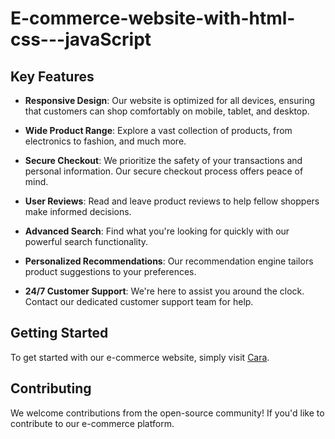 # E-commerce-website-with-html-css---javaScript

## Key Features

- **Responsive Design**: Our website is optimized for all devices, ensuring that customers can shop comfortably on mobile, tablet, and desktop.

- **Wide Product Range**: Explore a vast collection of products, from electronics to fashion, and much more.

- **Secure Checkout**: We prioritize the safety of your transactions and personal information. Our secure checkout process offers peace of mind.

- **User Reviews**: Read and leave product reviews to help fellow shoppers make informed decisions.

- **Advanced Search**: Find what you're looking for quickly with our powerful search functionality.

- **Personalized Recommendations**: Our recommendation engine tailors product suggestions to your preferences.

- **24/7 Customer Support**: We're here to assist you around the clock. Contact our dedicated customer support team for help.

## Getting Started

To get started with our e-commerce website, simply visit [Cara](https://syedamir5560.github.io/E-commerce-website-with-html-css---javaScript/).

## Contributing

We welcome contributions from the open-source community! If you'd like to contribute to our e-commerce platform.

